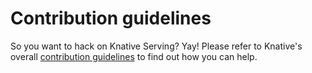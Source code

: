 # Contribution guidelines

So you want to hack on Knative Serving? Yay! Please refer to Knative's overall
[contribution guidelines](https://www.knative.dev/contributing/)
to find out how you can help.
